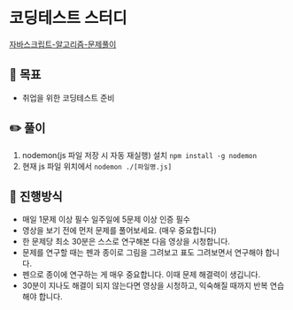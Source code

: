 # 코딩테스트 스터디

[자바스크립트-알고리즘-문제풀이](https://www.inflearn.com/course/%EC%9E%90%EB%B0%94%EC%8A%A4%ED%81%AC%EB%A6%BD%ED%8A%B8-%EC%95%8C%EA%B3%A0%EB%A6%AC%EC%A6%98-%EB%AC%B8%EC%A0%9C%ED%92%80%EC%9D%B4)

## 🎯 목표

- 취업을 위한 코딩테스트 준비

## ✏️ 풀이

1. nodemon(js 파일 저장 시 자동 재실행) 설치 `npm install -g nodemon`
2. 현재 js 파일 위치에서 `nodemon ./[파일명.js]`

## 📜 진행방식

- 매일 1문제 이상 필수 일주일에 5문제 이상 인증 필수
- 영상을 보기 전에 먼저 문제를 풀어보세요. (매우 중요합니다)
- 한 문제당 최소 30분은 스스로 연구해본 다음 영상을 시청합니다.
- 문제를 연구할 때는 펜과 종이로 그림을 그려보고 표도 그려보면서 연구해야 합니다.
- 펜으로 종이에 연구하는 게 매우 중요합니다. 이때 문제 해결력이 생깁니다.
- 30분이 지나도 해결이 되지 않는다면 영상을 시청하고, 익숙해질 때까지 반복 연습해야 합니다.
